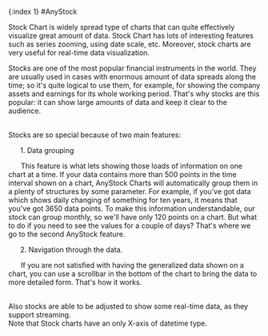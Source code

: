 {:index 1}
#AnyStock

<!-->Stock Chart is widely spread type of charts that can quite effectively visualize great amount of data. Stock Chart has lots of interesting features such as series zooming, using date scale, etc. Moreover, stock charts are very useful for real-time data visualization.<!-->

Stocks are one of the most popular financial instruments in the world. They are usually used in cases with enormous amount of data spreads along the time; so it's quite logical to use them, for example, for showing the company assets and earnings for its whole working period.
That's why stocks are this popular: it can show large amounts of data and keep it clear to the audience.

<br>
Stocks are so special because of two main features:
<ul>1. Data grouping</ul>
	<p style="text-indent: 25px;">This feature is what lets showing those loads of information on one chart at a time. If your data contains more than 500 points in the time interval shown on a chart, AnyStock Charts will automatically group them in a plenty of structures by some parameter. 
	For example, if you've got data which shows daily changing of something for ten years, it means that you've got 3650 data points. To make this information understandable, our stock can group monthly, so we'll have only 120 points on a chart. But what to do if you need to see the values for a couple of days? That's where we go to the second AnyStock feature.</p>
<ul>2. Navigation through the data.</ul> 
	<p style="text-indent: 25px;">If you are not satisfied with having the generalized data shown on a chart, you can use a scrollbar in the bottom of the chart to bring the data to more detailed form. That's how it works.</p>

<br>
Also stocks are able to be adjusted to show some real-time data, as they support streaming. 

<br>
Note that Stock charts have an only X-axis of datetime type.
